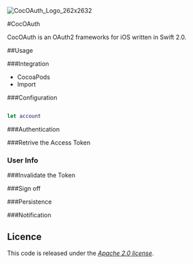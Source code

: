 ![CocOAuth_Logo_262x2632](http://cocoauth.marko-seifert.de/presskit/CocOAuth_Logo_262x262.png)


#CocOAuth

CocOAuth is an OAuth2 frameworks for iOS written in Swift 2.0.


##Usage

###Integration
- CocoaPods
- Import


###Configuration
```swift

let account

```
###Authentication 

###Retrive the Access Token

### User Info

###Invalidate the Token

###Sign off

###Persistence

###Notification

## Licence


This code is released under the [_Apache 2.0 license_](LICENSE).


[sample]: https://github.com/p2/OAuth2App